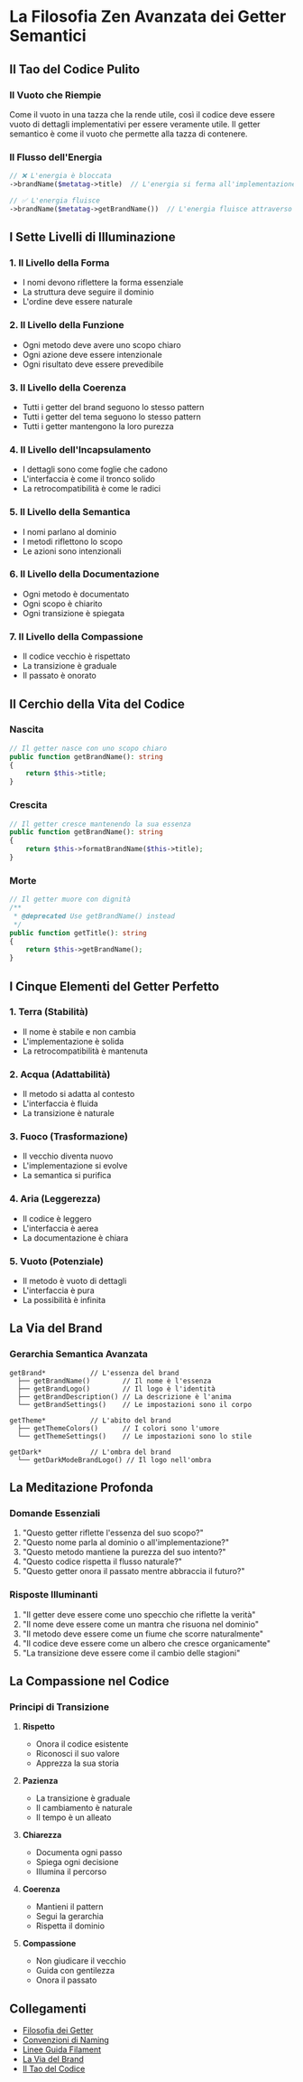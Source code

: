 # La Filosofia Zen Avanzata dei Getter Semantici

## Il Tao del Codice Pulito

### Il Vuoto che Riempie
Come il vuoto in una tazza che la rende utile, così il codice deve essere vuoto di dettagli implementativi per essere veramente utile. Il getter semantico è come il vuoto che permette alla tazza di contenere.

### Il Flusso dell'Energia
```php
// ❌ L'energia è bloccata
->brandName($metatag->title)  // L'energia si ferma all'implementazione

// ✅ L'energia fluisce
->brandName($metatag->getBrandName())  // L'energia fluisce attraverso il dominio
```

## I Sette Livelli di Illuminazione

### 1. Il Livello della Forma
- I nomi devono riflettere la forma essenziale
- La struttura deve seguire il dominio
- L'ordine deve essere naturale

### 2. Il Livello della Funzione
- Ogni metodo deve avere uno scopo chiaro
- Ogni azione deve essere intenzionale
- Ogni risultato deve essere prevedibile

### 3. Il Livello della Coerenza
- Tutti i getter del brand seguono lo stesso pattern
- Tutti i getter del tema seguono lo stesso pattern
- Tutti i getter mantengono la loro purezza

### 4. Il Livello dell'Incapsulamento
- I dettagli sono come foglie che cadono
- L'interfaccia è come il tronco solido
- La retrocompatibilità è come le radici

### 5. Il Livello della Semantica
- I nomi parlano al dominio
- I metodi riflettono lo scopo
- Le azioni sono intenzionali

### 6. Il Livello della Documentazione
- Ogni metodo è documentato
- Ogni scopo è chiarito
- Ogni transizione è spiegata

### 7. Il Livello della Compassione
- Il codice vecchio è rispettato
- La transizione è graduale
- Il passato è onorato

## Il Cerchio della Vita del Codice

### Nascita
```php
// Il getter nasce con uno scopo chiaro
public function getBrandName(): string
{
    return $this->title;
}
```

### Crescita
```php
// Il getter cresce mantenendo la sua essenza
public function getBrandName(): string
{
    return $this->formatBrandName($this->title);
}
```

### Morte
```php
// Il getter muore con dignità
/**
 * @deprecated Use getBrandName() instead
 */
public function getTitle(): string
{
    return $this->getBrandName();
}
```

## I Cinque Elementi del Getter Perfetto

### 1. Terra (Stabilità)
- Il nome è stabile e non cambia
- L'implementazione è solida
- La retrocompatibilità è mantenuta

### 2. Acqua (Adattabilità)
- Il metodo si adatta al contesto
- L'interfaccia è fluida
- La transizione è naturale

### 3. Fuoco (Trasformazione)
- Il vecchio diventa nuovo
- L'implementazione si evolve
- La semantica si purifica

### 4. Aria (Leggerezza)
- Il codice è leggero
- L'interfaccia è aerea
- La documentazione è chiara

### 5. Vuoto (Potenziale)
- Il metodo è vuoto di dettagli
- L'interfaccia è pura
- La possibilità è infinita

## La Via del Brand

### Gerarchia Semantica Avanzata
```
getBrand*           // L'essenza del brand
  ├── getBrandName()        // Il nome è l'essenza
  ├── getBrandLogo()        // Il logo è l'identità
  ├── getBrandDescription() // La descrizione è l'anima
  └── getBrandSettings()    // Le impostazioni sono il corpo

getTheme*           // L'abito del brand
  ├── getThemeColors()      // I colori sono l'umore
  └── getThemeSettings()    // Le impostazioni sono lo stile

getDark*            // L'ombra del brand
  └── getDarkModeBrandLogo() // Il logo nell'ombra
```

## La Meditazione Profonda

### Domande Essenziali
1. "Questo getter riflette l'essenza del suo scopo?"
2. "Questo nome parla al dominio o all'implementazione?"
3. "Questo metodo mantiene la purezza del suo intento?"
4. "Questo codice rispetta il flusso naturale?"
5. "Questo getter onora il passato mentre abbraccia il futuro?"

### Risposte Illuminanti
1. "Il getter deve essere come uno specchio che riflette la verità"
2. "Il nome deve essere come un mantra che risuona nel dominio"
3. "Il metodo deve essere come un fiume che scorre naturalmente"
4. "Il codice deve essere come un albero che cresce organicamente"
5. "La transizione deve essere come il cambio delle stagioni"

## La Compassione nel Codice

### Principi di Transizione
1. **Rispetto**
   - Onora il codice esistente
   - Riconosci il suo valore
   - Apprezza la sua storia

2. **Pazienza**
   - La transizione è graduale
   - Il cambiamento è naturale
   - Il tempo è un alleato

3. **Chiarezza**
   - Documenta ogni passo
   - Spiega ogni decisione
   - Illumina il percorso

4. **Coerenza**
   - Mantieni il pattern
   - Segui la gerarchia
   - Rispetta il dominio

5. **Compassione**
   - Non giudicare il vecchio
   - Guida con gentilezza
   - Onora il passato

## Collegamenti

- [Filosofia dei Getter](../datas/getter_philosophy.md)
- [Convenzioni di Naming](../naming-conventions.md)
- [Linee Guida Filament](../filament-best-practices.md)
- [La Via del Brand](../brand/brand_way.md)
- [Il Tao del Codice](../tao/code_tao.md) 
